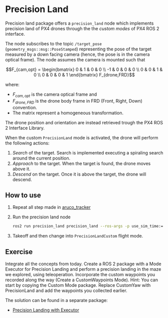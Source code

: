 # Precision Land

Precision land package offers a `precision_land` node which implements precision land of PX4 drones through the the _custom modes_ of PX4 ROS 2 interface.

The node subscribes to the topic `/target_pose` (`geometry_msgs::msg::PoseStamped`) representing the pose of the target measured by a down facing camera (hence, the pose is in the camera optical frame).
The node assumes the camera is mounted such that

```math
F_{cam,opt} =
\begin{bmatrix}
0 & 1 & 0 & 0 \\
-1 & 0 & 0 & 0 \\
0 & 0 & 1 & 0 \\
0 & 0 & 0 & 1
\end{bmatrix}
F_{drone,FRD}
```

where:

- $F_{cam,opt}$ is the camera optical frame and
- $F_{drone,FRD}$ is the drone body frame in FRD (Front, Right, Down) convention.
- The matrix represent a homogeneous transformation.

The drone position and orientation are instead retrieved trough the PX4 ROS 2 Interface Library.

When the custom `PrecisionLand` mode is activated, the drone will perform the following actions:

1. _Search_ of the target.
Search is implemented executing a spiraling search around the current position.
2. _Approach_ to the target.
When the target is found, the drone moves above it.
3. _Descend_ on the target.
Once it is above the target, the drone will descend.

## How to use

1. Repeat all step made in [aruco_tracker](../aruco_tracker/README)
2. Run the precision land node

    ```sh
    ros2 run precision_land precision_land --ros-args -p use_sim_time:=true
    ```

3. Takeoff and then change into `PrecisionLandCustom` flight mode.

## Exercise

Integrate all the concepts from today. Create a ROS 2 package with a Mode Executor for Precision Landing and perform a precision landing in the maze we explored, using teleoperation.
Incorporate the custom waypoints you recorded along the way (Create a CustomWaypoints Mode).
Hint: You can start by copying the Custom Mode package.
Replace CustomYaw with PrecisionLand and add the waypoints you collected earlier.

The solution can be found in a separate package:

- [Precision Landing with Executor](px4_roscon_25/precision_land_executor/README.md)
